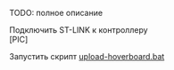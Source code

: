 TODO: полное описание

Подключить ST-LINK к контроллеру  
[PIC]

Запустить скрипт [upload-hoverboard.bat](./firmware/upload-hoverboard.bat) 